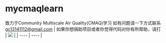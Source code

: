 # mycmaqlearn
致力于Community Multiscale Air Quality(CMAQ)学习
如有问题请一下方式联系
gc13141112@gmail.com
| 如果你想捐助项目或者你觉得代码对你有所帮助，请打 | [![](https://github.com/flashlxy/MicapsDataDraw/raw/master/images/sh1.png)](https://github.com/gc13141112/mycmaqlearn/issues/1) |
| ---- | ---- |
